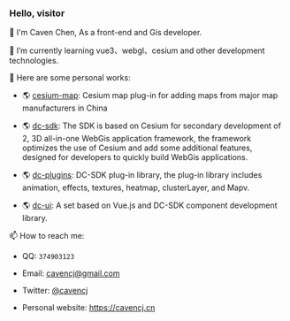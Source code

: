 ### Hello, visitor

🙌 I'm Caven Chen, As a front-end and Gis developer.

🌱 I’m currently learning vue3、webgl、cesium and other development technologies.

🔭 Here are some personal works:
  
   - 🌎 [cesium-map](https://github.com/dvgis/cesium-map): Cesium map plug-in for adding maps from major map manufacturers in China
  
   - 🌎 [dc-sdk](https://github.com/dvgis/dc-sdk): The SDK is based on Cesium for secondary development of 2, 3D all-in-one WebGis application framework, the framework optimizes the use of Cesium and add some additional features, designed for developers to quickly build WebGis applications.
  
   - 🌎 [dc-plugins](https://github.com/dvgis/dc-plugins): DC-SDK plug-in library, the plug-in library includes animation, effects, textures, heatmap, clusterLayer, and Mapv.
   
   - 🌎 [dc-ui](https://github.com/dvgis/dc-ui): A set based on Vue.js and DC-SDK component development library.

📫 How to reach me:

   - QQ: `374903123`
   
   - Email: cavencj@gmail.com
   
   - Twitter: [@cavencj](https://twitter.com/cavencj)
   
   - Personal website: https://cavencj.cn
  
